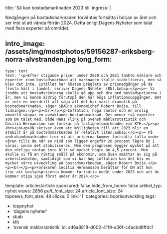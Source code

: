 title: 'Så kan bostadsmarknaden 2023 bli'
ingress: |
  <p>Nedgången på bostadsmarknaden förväntas fortsätta i början av året och ser inte ut att vända förrän 2024. Detta enligt Dagens Nyheter som talat med flera experter på området.
  </p>
  
intro_image: /assets/img/mostphotos/59156287-eriksberg-norra-alvstranden.jpg
long_form:
  -
    type: text
    text: '<p>Efter stigande priser under 2020 och 2021 tänkte mäklare och experter inom bostadsmarknad att marknaden skulle stabiliseras, men så blev det inte. Istället har hösten präglats av prisnedgångar på de flesta håll i landet, skriver Dagens Nyheter (DN).&nbsp;</p><p>– Vi trodde att bostadsräntorna skulle gå upp och dra ned bostadspriserna i år, men vi kunde aldrig förutspå den här höga inflationsuppgången. Det är inte en överdrift att säga att det har varit dramatik på bostadsmarknaden, säger SBAB:s ekonomichef Robert Boije, till tidningen.</p><p><br></p><p>Inflation, höga räntor och en orolig omvärld skapar en avvaktande bostadsmarknad. Det menar två experter som DN talat med, både Hans Flink på Svensk mäklarstatistik och Cecilia Hermansson som forskar på fastighetsmarknaden vid KTH.</p><p><br></p><p>DN skriver även att möjligheten till att 2023 blir en stabilt år på bostadsmarknaden är relativt liten.&nbsp;</p><p>– På andrahandsmarknaden tror vi att priserna kommer fortsätta falla under våren tills de når en nivå som ligger ungefär 20 procent lägre än i våras, innan det stabiliseras. Men den prognosen bygger mycket på att den rörliga räntan inte blir så mycket högre än 4,5 procent. Men skulle vi få en riktig smäll på ekonomin, som även smittar av sig på arbetslösheten, samtidigt som vi har hög inflation kan det bli en mycket värre utveckling på bostadsmarknaden, säger Robert Boije.</p><p><br></p><p>Forskaren Cecilia Hermansson berättar för DN att hon tror att bostadspriserna kommer fortsätta nedåt under 2023 och att de kommer stiga igen först under år 2024.</p>'
template: articles/article
sponsored: false
hide_from_home: false
artikel_typ: nyhet
views: 2856
puff_font_size: 24
article_font_size: 24
topnews_font_size: 48
clicks: 0
link: '1'
categories: boprisutveckling
tags:
  - toppnyhet
  - 'dagens nyheter'
  - sbab
  - kth
  - 'svensk mäklarstatistik'
id: ad6a8818-d002-41f9-a36f-c4acbd8ffdc1
